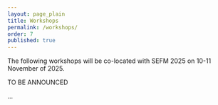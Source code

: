 ```yaml
---
layout: page_plain
title: Workshops
permalink: /workshops/
order: 7
published: true
---
```


The following workshops will be co-located with SEFM 2025 on 10-11 November of 2025. 


TO BE ANNOUNCED

...
